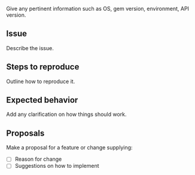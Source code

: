 Give any pertinent information such as OS, gem version, environment, API version.

## Issue

Describe the issue.

## Steps to reproduce

Outline how to reproduce it.

## Expected behavior

Add any clarification on how things should work.

## Proposals

Make a proposal for a feature or change supplying:

- [ ] Reason for change
- [ ] Suggestions on how to implement
